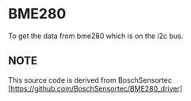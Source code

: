 # BME280

To get the data from bme280 which is on the i2c bus.

## NOTE

This source code is derived from BoschSensortec [https://github.com/BoschSensortec/BME280_driver]
